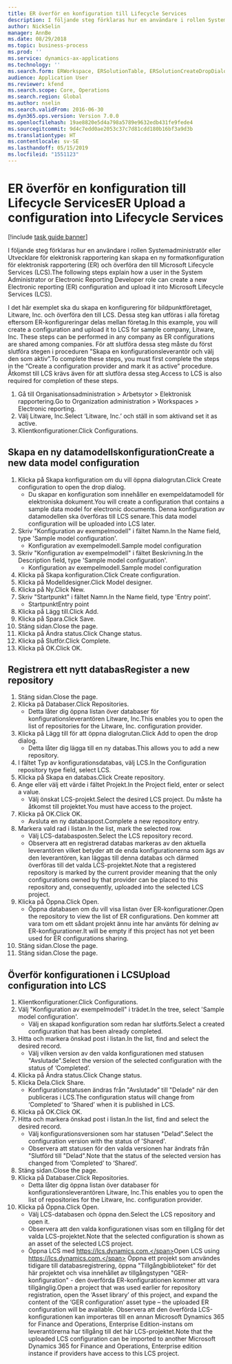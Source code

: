 ```yaml
---
title: ER överför en konfiguration till Lifecycle Services
description: I följande steg förklaras hur en användare i rollen Systemadministratör eller Utvecklare för elektronisk rapportering kan skapa en ny formatkonfiguration för elektronisk rapportering (ER) och överföra den till Microsoft Lifecycle Services (LCS).
author: NickSelin
manager: AnnBe
ms.date: 08/29/2018
ms.topic: business-process
ms.prod: ''
ms.service: dynamics-ax-applications
ms.technology: ''
ms.search.form: ERWorkspace, ERSolutionTable, ERSolutionCreateDropDialog, ERDataModelDesigner, ERDataModelContentsItemCreationDialog, ERSolutionRepositoryTable, ERSolutionRepositoryCreateDropDialog, ERSolutionImport
audience: Application User
ms.reviewer: kfend
ms.search.scope: Core, Operations
ms.search.region: Global
ms.author: nselin
ms.search.validFrom: 2016-06-30
ms.dyn365.ops.version: Version 7.0.0
ms.openlocfilehash: 19ae8820e5d4a798a5789e9632edb431fe9fede4
ms.sourcegitcommit: 9d4c7edd0ae2053c37c7d81cdd180b16bf3a9d3b
ms.translationtype: HT
ms.contentlocale: sv-SE
ms.lasthandoff: 05/15/2019
ms.locfileid: "1551123"
---
```

# <a name="er-upload-a-configuration-into-lifecycle-services"></a><span data-ttu-id="1913b-103">ER överför en konfiguration till Lifecycle Services</span><span class="sxs-lookup"><span data-stu-id="1913b-103">ER Upload a configuration into Lifecycle Services</span></span>

[!include [task guide banner](../../includes/task-guide-banner.md)]

<span data-ttu-id="1913b-104">I följande steg förklaras hur en användare i rollen Systemadministratör eller Utvecklare för elektronisk rapportering kan skapa en ny formatkonfiguration för elektronisk rapportering (ER) och överföra den till Microsoft Lifecycle Services (LCS).</span><span class="sxs-lookup"><span data-stu-id="1913b-104">The following steps explain how a user in the System Administrator or Electronic Reporting Developer role can create a new Electronic reporting (ER) configuration and upload it into Microsoft Lifecycle Services (LCS).</span></span>

<span data-ttu-id="1913b-105">I det här exemplet ska du skapa en konfigurering för bildpunktföretaget, Litware, Inc. och överföra den till LCS. Dessa steg kan utföras i alla företag eftersom ER-konfigureringar delas mellan företag.</span><span class="sxs-lookup"><span data-stu-id="1913b-105">In this example, you will create a configuration and upload it to LCS for sample company, Litware, Inc. These steps can be performed in any company as ER configurations are shared among companies.</span></span> <span data-ttu-id="1913b-106">För att slutföra dessa steg måste du först slutföra stegen i proceduren "Skapa en konfigurationsleverantör och välj den som aktiv”.</span><span class="sxs-lookup"><span data-stu-id="1913b-106">To complete these steps, you must first complete the steps in the “Create a configuration provider and mark it as active” procedure.</span></span> <span data-ttu-id="1913b-107">Åtkomst till LCS krävs även för att slutföra dessa steg.</span><span class="sxs-lookup"><span data-stu-id="1913b-107">Access to LCS is also required for completion of these steps.</span></span>

1. <span data-ttu-id="1913b-108">Gå till Organisationsadministration > Arbetsytor > Elektronisk rapportering.</span><span class="sxs-lookup"><span data-stu-id="1913b-108">Go to Organization administration > Workspaces > Electronic reporting.</span></span>
2. <span data-ttu-id="1913b-109">Välj Litware, Inc.</span><span class="sxs-lookup"><span data-stu-id="1913b-109">Select ‘Litware, Inc.’</span></span> <span data-ttu-id="1913b-110">och ställ in som aktiv</span><span class="sxs-lookup"><span data-stu-id="1913b-110">and set it as active.</span></span>
3. <span data-ttu-id="1913b-111">Klientkonfigurationer.</span><span class="sxs-lookup"><span data-stu-id="1913b-111">Click Configurations.</span></span>

## <a name="create-a-new-data-model-configuration"></a><span data-ttu-id="1913b-112">Skapa en ny datamodellskonfiguration</span><span class="sxs-lookup"><span data-stu-id="1913b-112">Create a new data model configuration</span></span>
1. <span data-ttu-id="1913b-113">Klicka på Skapa konfiguration om du vill öppna dialogrutan.</span><span class="sxs-lookup"><span data-stu-id="1913b-113">Click Create configuration to open the drop dialog.</span></span>
    * <span data-ttu-id="1913b-114">Du skapar en konfiguration som innehåller en exempeldatamodell för elektroniska dokument.</span><span class="sxs-lookup"><span data-stu-id="1913b-114">You will create a configuration that contains a sample data model for electronic documents.</span></span> <span data-ttu-id="1913b-115">Denna konfiguration av datamodellen ska överföras till LCS senare.</span><span class="sxs-lookup"><span data-stu-id="1913b-115">This data model configuration will be uploaded into LCS later.</span></span>  
2. <span data-ttu-id="1913b-116">Skriv "Konfiguration av exempelmodell" i fältet Namn.</span><span class="sxs-lookup"><span data-stu-id="1913b-116">In the Name field, type 'Sample model configuration'.</span></span>
    * <span data-ttu-id="1913b-117">Konfiguration av exempelmodell.</span><span class="sxs-lookup"><span data-stu-id="1913b-117">Sample model configuration</span></span>  
3. <span data-ttu-id="1913b-118">Skriv "Konfiguration av exempelmodell" i fältet Beskrivning.</span><span class="sxs-lookup"><span data-stu-id="1913b-118">In the Description field, type 'Sample model configuration'.</span></span>
    * <span data-ttu-id="1913b-119">Konfiguration av exempelmodell.</span><span class="sxs-lookup"><span data-stu-id="1913b-119">Sample model configuration</span></span>  
4. <span data-ttu-id="1913b-120">Klicka på Skapa konfiguration.</span><span class="sxs-lookup"><span data-stu-id="1913b-120">Click Create configuration.</span></span>
5. <span data-ttu-id="1913b-121">Klicka på Modelldesigner.</span><span class="sxs-lookup"><span data-stu-id="1913b-121">Click Model designer.</span></span>
6. <span data-ttu-id="1913b-122">Klicka på Ny.</span><span class="sxs-lookup"><span data-stu-id="1913b-122">Click New.</span></span>
7. <span data-ttu-id="1913b-123">Skriv "Startpunkt" i fältet Namn.</span><span class="sxs-lookup"><span data-stu-id="1913b-123">In the Name field, type 'Entry point'.</span></span>
    * <span data-ttu-id="1913b-124">Startpunkt</span><span class="sxs-lookup"><span data-stu-id="1913b-124">Entry point</span></span>  
8. <span data-ttu-id="1913b-125">Klicka på Lägg till.</span><span class="sxs-lookup"><span data-stu-id="1913b-125">Click Add.</span></span>
9. <span data-ttu-id="1913b-126">Klicka på Spara.</span><span class="sxs-lookup"><span data-stu-id="1913b-126">Click Save.</span></span>
10. <span data-ttu-id="1913b-127">Stäng sidan.</span><span class="sxs-lookup"><span data-stu-id="1913b-127">Close the page.</span></span>
11. <span data-ttu-id="1913b-128">Klicka på Ändra status.</span><span class="sxs-lookup"><span data-stu-id="1913b-128">Click Change status.</span></span>
12. <span data-ttu-id="1913b-129">Klicka på Slutför.</span><span class="sxs-lookup"><span data-stu-id="1913b-129">Click Complete.</span></span>
13. <span data-ttu-id="1913b-130">Klicka på OK.</span><span class="sxs-lookup"><span data-stu-id="1913b-130">Click OK.</span></span>

## <a name="register-a-new--repository"></a><span data-ttu-id="1913b-131">Registrera ett nytt databas</span><span class="sxs-lookup"><span data-stu-id="1913b-131">Register a new  repository</span></span>
1. <span data-ttu-id="1913b-132">Stäng sidan.</span><span class="sxs-lookup"><span data-stu-id="1913b-132">Close the page.</span></span>
2. <span data-ttu-id="1913b-133">Klicka på Databaser.</span><span class="sxs-lookup"><span data-stu-id="1913b-133">Click Repositories.</span></span>
    * <span data-ttu-id="1913b-134">Detta låter dig öppna listan över databaser för konfigurationsleverantören Litware, Inc.</span><span class="sxs-lookup"><span data-stu-id="1913b-134">This enables you to open the list of repositories for the Litware, Inc. configuration provider.</span></span>  
3. <span data-ttu-id="1913b-135">Klicka på Lägg till för att öppna dialogrutan.</span><span class="sxs-lookup"><span data-stu-id="1913b-135">Click Add to open the drop dialog.</span></span>
    * <span data-ttu-id="1913b-136">Detta låter dig lägga till en ny databas.</span><span class="sxs-lookup"><span data-stu-id="1913b-136">This allows you to add a new repository.</span></span>  
4. <span data-ttu-id="1913b-137">I fältet Typ av konfigurationsdatabas, välj LCS.</span><span class="sxs-lookup"><span data-stu-id="1913b-137">In the Configuration repository type field, select LCS.</span></span>
5. <span data-ttu-id="1913b-138">Klicka på Skapa en databas.</span><span class="sxs-lookup"><span data-stu-id="1913b-138">Click Create repository.</span></span>
6. <span data-ttu-id="1913b-139">Ange eller välj ett värde i fältet Projekt.</span><span class="sxs-lookup"><span data-stu-id="1913b-139">In the Project field, enter or select a value.</span></span>
    * <span data-ttu-id="1913b-140">Välj önskat LCS-projekt.</span><span class="sxs-lookup"><span data-stu-id="1913b-140">Select the desired LCS project.</span></span> <span data-ttu-id="1913b-141">Du måste ha åtkomst till projektet.</span><span class="sxs-lookup"><span data-stu-id="1913b-141">You must have access to the project.</span></span>  
7. <span data-ttu-id="1913b-142">Klicka på OK.</span><span class="sxs-lookup"><span data-stu-id="1913b-142">Click OK.</span></span>
    * <span data-ttu-id="1913b-143">Avsluta en ny databaspost.</span><span class="sxs-lookup"><span data-stu-id="1913b-143">Complete a new repository entry.</span></span>  
8. <span data-ttu-id="1913b-144">Markera vald rad i listan.</span><span class="sxs-lookup"><span data-stu-id="1913b-144">In the list, mark the selected row.</span></span>
    * <span data-ttu-id="1913b-145">Välj LCS-databasposten.</span><span class="sxs-lookup"><span data-stu-id="1913b-145">Select the LCS repository record.</span></span>  
    * <span data-ttu-id="1913b-146">Observera att en registrerad databas markeras av den aktuella leverantören vilket betyder att de enda konfigurationerna som ägs av den leverantören, kan läggas till denna databas och därmed överföras till det valda LCS-projektet.</span><span class="sxs-lookup"><span data-stu-id="1913b-146">Note that a registered repository is marked by the current provider meaning that the only configurations owned by that provider can be placed to this repository and, consequently, uploaded into the selected LCS project.</span></span>  
9. <span data-ttu-id="1913b-147">Klicka på Öppna.</span><span class="sxs-lookup"><span data-stu-id="1913b-147">Click Open.</span></span>
    * <span data-ttu-id="1913b-148">Öppna databasen om du vill visa listan över ER-konfigurationer.</span><span class="sxs-lookup"><span data-stu-id="1913b-148">Open the repository to view the list of ER configurations.</span></span> <span data-ttu-id="1913b-149">Den kommer att vara tom om ett sådant projekt ännu inte har använts för delning av ER-konfigurationer.</span><span class="sxs-lookup"><span data-stu-id="1913b-149">It will be empty if this project has not yet been used for ER configurations sharing.</span></span>  
10. <span data-ttu-id="1913b-150">Stäng sidan.</span><span class="sxs-lookup"><span data-stu-id="1913b-150">Close the page.</span></span>
11. <span data-ttu-id="1913b-151">Stäng sidan.</span><span class="sxs-lookup"><span data-stu-id="1913b-151">Close the page.</span></span>

## <a name="upload-configuration-into-lcs"></a><span data-ttu-id="1913b-152">Överför konfigurationen i LCS</span><span class="sxs-lookup"><span data-stu-id="1913b-152">Upload configuration into LCS</span></span>
1. <span data-ttu-id="1913b-153">Klientkonfigurationer.</span><span class="sxs-lookup"><span data-stu-id="1913b-153">Click Configurations.</span></span>
2. <span data-ttu-id="1913b-154">Välj "Konfiguration av exempelmodell" i trädet.</span><span class="sxs-lookup"><span data-stu-id="1913b-154">In the tree, select 'Sample model configuration'.</span></span>
    * <span data-ttu-id="1913b-155">Välj en skapad konfiguration som redan har slutförts.</span><span class="sxs-lookup"><span data-stu-id="1913b-155">Select a created configuration that has been already completed.</span></span>  
3. <span data-ttu-id="1913b-156">Hitta och markera önskad post i listan.</span><span class="sxs-lookup"><span data-stu-id="1913b-156">In the list, find and select the desired record.</span></span>
    * <span data-ttu-id="1913b-157">Välj vilken version av den valda konfigurationen med statusen "Avslutade".</span><span class="sxs-lookup"><span data-stu-id="1913b-157">Select the version of the selected configuration with the status of ‘Completed’.</span></span>  
4. <span data-ttu-id="1913b-158">Klicka på Ändra status.</span><span class="sxs-lookup"><span data-stu-id="1913b-158">Click Change status.</span></span>
5. <span data-ttu-id="1913b-159">Klicka Dela.</span><span class="sxs-lookup"><span data-stu-id="1913b-159">Click Share.</span></span>
    * <span data-ttu-id="1913b-160">Konfigurationstatusen ändras från "Avslutade” till "Delade" när den publiceras i LCS.</span><span class="sxs-lookup"><span data-stu-id="1913b-160">The configuration status will change from ‘Completed’ to ‘Shared’ when it is published in LCS.</span></span>  
6. <span data-ttu-id="1913b-161">Klicka på OK.</span><span class="sxs-lookup"><span data-stu-id="1913b-161">Click OK.</span></span>
7. <span data-ttu-id="1913b-162">Hitta och markera önskad post i listan.</span><span class="sxs-lookup"><span data-stu-id="1913b-162">In the list, find and select the desired record.</span></span>
    * <span data-ttu-id="1913b-163">Välj konfigurationsversionen som har statusen "Delad".</span><span class="sxs-lookup"><span data-stu-id="1913b-163">Select the configuration version with the status of 'Shared'.</span></span>  
    * <span data-ttu-id="1913b-164">Observera att statusen för den valda versionen har ändrats från "Slutförd till "Delad".</span><span class="sxs-lookup"><span data-stu-id="1913b-164">Note that the status of the selected version has changed from ‘Completed’ to ‘Shared’.</span></span>  
8. <span data-ttu-id="1913b-165">Stäng sidan.</span><span class="sxs-lookup"><span data-stu-id="1913b-165">Close the page.</span></span>
9. <span data-ttu-id="1913b-166">Klicka på Databaser.</span><span class="sxs-lookup"><span data-stu-id="1913b-166">Click Repositories.</span></span>
    * <span data-ttu-id="1913b-167">Detta låter dig öppna listan över databaser för konfigurationsleverantören Litware, Inc.</span><span class="sxs-lookup"><span data-stu-id="1913b-167">This enables you to open the list of repositories for the Litware, Inc. configuration provider.</span></span>  
10. <span data-ttu-id="1913b-168">Klicka på Öppna.</span><span class="sxs-lookup"><span data-stu-id="1913b-168">Click Open.</span></span>
    * <span data-ttu-id="1913b-169">Välj LCS-databasen och öppna den.</span><span class="sxs-lookup"><span data-stu-id="1913b-169">Select the LCS repository and open it.</span></span>  
    * <span data-ttu-id="1913b-170">Observera att den valda konfigurationen visas som en tillgång för det valda LCS-projektet.</span><span class="sxs-lookup"><span data-stu-id="1913b-170">Note that the selected configuration is shown as an asset of the selected LCS project.</span></span>  
    * <span data-ttu-id="1913b-171">Öppna LCS med https://lcs.dynamics.com.</span><span class="sxs-lookup"><span data-stu-id="1913b-171">Open LCS using https://lcs.dynamics.com.</span></span> <span data-ttu-id="1913b-172">Öppna ett projekt som användes tidigare till databasregistrering, öppna "Tillgångbiblioteket" för det här projektet och visa innehållet av tillgångstypen "GER-konfiguration" - den överförda ER-konfigurationen kommer att vara tillgänglig.</span><span class="sxs-lookup"><span data-stu-id="1913b-172">Open a project that was used earlier for repository registration, open the ‘Asset library’ of this project, and expand the content of the ‘GER configuration’ asset type – the uploaded ER configuration will be available.</span></span> <span data-ttu-id="1913b-173">Observera att den överförda LCS-konfigurationen kan importeras till en annan Microsoft Dynamics 365 for Finance and Operations, Enterprise Edition-instans om leverantörerna har tillgång till det här LCS-projektet.</span><span class="sxs-lookup"><span data-stu-id="1913b-173">Note that the uploaded LCS configuration can be imported to another Microsoft Dynamics 365 for Finance and Operations, Enterprise edition instance if providers have access to this LCS project.</span></span>  


